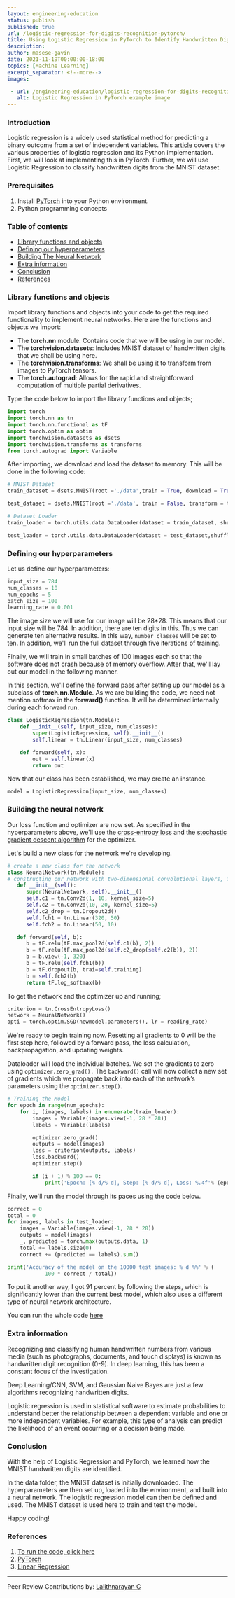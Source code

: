 ```yaml
---
layout: engineering-education
status: publish
published: true
url: /logistic-regression-for-digits-recognition-pytorch/
title: Using Logistic Regression in PyTorch to Identify Handwritten Digits
description: 
author: masese-gavin
date: 2021-11-19T00:00:00-18:00
topics: [Machine Learning]
excerpt_separator: <!--more-->
images:

 - url: /engineering-education/logistic-regression-for-digits-recognition-pytorch/hero.jpg
   alt: Logistic Regression in PyTorch example image
---
```


### Introduction
Logistic regression is a widely used statistical method for predicting a binary outcome from a set of independent variables. This [article](https://www.geeksforgeeks.org/understanding-logistic-regression/) covers the various properties of logistic regression and its Python implementation. First, we will look at implementing this in PyTorch. Further, we will use Logistic Regression to classify handwritten digits from the MNIST dataset.
<!--more-->

### Prerequisites
1. Install [PyTorch](https://pytorch.org/) into your Python environment.
2. Python programming concepts

### Table of contents
- [Library functions and objects](#library-functions-and-objects)
- [Defining our hyperparameters](#defining-our-hyperparameters)
- [Building The Neural Network](#building-the-neural-network)
- [Extra information](#extra-information)
- [Conclusion](#conclusion)
- [References](#references)
### Library functions and objects

Import library functions and objects into your code to get the required functionality to implement neural networks. Here are the functions and objects we import:

- The **torch.nn** module: Contains code that we will be using in our model.
- The **torchvision.datasets**: Includes MNIST dataset of handwritten digits that we shall be using here.
- The **torchvision.transforms**: We shall be using it to transform from images to PyTorch tensors.
- The **torch.autograd**: Allows for the rapid and straightforward computation of multiple partial derivatives. 

Type the code below to import the library functions and objects;
```Python
import torch
import torch.nn as tn
import torch.nn.functional as tF
import torch.optim as optim
import torchvision.datasets as dsets
import torchvision.transforms as transforms
from torch.autograd import Variable

```
After importing, we download and load the dataset to memory. This will be done in the following code:

```Python
# MNIST Dataset 
train_dataset = dsets.MNIST(root ='./data',train = True, download = True)

test_dataset = dsets.MNIST(root ='./data', train = False, transform = transforms.ToTensor())

# Dataset Loader 
train_loader = torch.utils.data.DataLoader(dataset = train_dataset, shuffle = True)

test_loader = torch.utils.data.DataLoader(dataset = test_dataset,shuffle = False)
```
### Defining our hyperparameters
Let us define our hyperparameters:
```Python
input_size = 784
num_classes = 10
num_epochs = 5
batch_size = 100
learning_rate = 0.001

```
The image size we will use for our image will be 28*28. This means that our input size will be 784. In addition, there are ten digits in this. Thus we can generate ten alternative results. In this way, `number_classes` will be set to ten. In addition, we'll run the full dataset through five iterations of training. 

Finally, we will train in small batches of 100 images each so that the software does not crash because of memory overflow. After that, we'll lay out our model in the following manner. 

In this section, we'll define the forward pass after setting up our model as a subclass of __torch.nn.Module__. As we are building the code, we need not mention softmax in the __forward()__ function. It will be determined internally during each forward run.
```Python
class LogisticRegression(tn.Module):
    def __init__(self, input_size, num_classes):
        super(LogisticRegression, self).__init__()
        self.linear = tn.Linear(input_size, num_classes)

    def forward(self, x):
        out = self.linear(x)
        return out
```
Now that our class has been established, we may create an instance.

```python3
model = LogisticRegression(input_size, num_classes)
```
### Building the neural network
Our loss function and optimizer are now set. As specified in the hyperparameters above, we'll use the [cross-entropy loss](https://en.wikipedia.org/wiki/Cross_entropy) and the [stochastic gradient descent algorithm](https://en.wikipedia.org/wiki/Stochastic_gradient_descent) for the optimizer.

Let's build a new class for the network we're developing.
```Python
# create a new class for the network
class NeuralNetwork(tn.Module):
# constructing our network with two-dimensional convolutional layers, followed by two fully-connected layers
   def __init__(self):
      super(NeuralNetwork, self).__init__()
      self.c1 = tn.Conv2d(1, 10, kernel_size=5)
      self.c2 = tn.Conv2d(10, 20, kernel_size=5)
      self.c2_drop = tn.Dropout2d()
      self.fch1 = tn.Linear(320, 50)
      self.fch2 = tn.Linear(50, 10)

   def forward(self, b):
      b = tF.relu(tF.max_pool2d(self.c1(b), 2))
      b = tF.relu(tF.max_pool2d(self.c2_drop(self.c2(b)), 2))
      b = b.view(-1, 320)
      b = tF.relu(self.fch1(b))
      b = tF.dropout(b, trai=self.training)
      b = self.fch2(b)
      return tF.log_softmax(b)
```
To get the network and the optimizer up and running;

```python
criterion = tn.CrossEntropyLoss()
network = NeuralNetwork()
opti = torch.optim.SGD(newmodel.parameters(), lr = reading_rate)
```
We're ready to begin training now. Resetting all gradients to 0 will be the first step here, followed by a forward pass, the loss calculation, backpropagation, and updating weights. 

Dataloader will load the individual batches. We set the gradients to zero using `optimizer.zero_grad().` The `backward()` call will now collect a new set of gradients which we propagate back into each of the network’s parameters using the `optimizer.step()`.

```python
# Training the Model
for epoch in range(num_epochs):
    for i, (images, labels) in enumerate(train_loader):
        images = Variable(images.view(-1, 28 * 28))
        labels = Variable(labels)

        optimizer.zero_grad()
        outputs = model(images)
        loss = criterion(outputs, labels)
        loss.backward()
        optimizer.step()

        if (i + 1) % 100 == 0:
            print('Epoch: [% d/% d], Step: [% d/% d], Loss: %.4f'% (epoch + 1, num_epochs, i + 1, len(train_dataset) // batch_size, loss.data))
```
Finally, we'll run the model through its paces using the code below.

```Python
correct = 0
total = 0
for images, labels in test_loader:
    images = Variable(images.view(-1, 28 * 28))
    outputs = model(images)
    _, predicted = torch.max(outputs.data, 1)
    total += labels.size(0)
    correct += (predicted == labels).sum()

print('Accuracy of the model on the 10000 test images: % d %%' % (
            100 * correct / total))
```
To put it another way, I got 91 percent by following the steps, which is significantly lower than the current best model, which also uses a different type of neural network architecture.

You can run the whole code [here](https://colab.research.google.com/drive/1eL6a4_QxAZxqLV83vJOsLkPF09hYwThn?usp=sharing)

### Extra information 
Recognizing and classifying human handwritten numbers from various media (such as photographs, documents, and touch displays) is known as handwritten digit recognition (0-9). In deep learning, this has been a constant focus of the investigation.

Deep Learning/CNN, SVM, and Gaussian Naive Bayes are just a few algorithms recognizing handwritten digits.

Logistic regression is used in statistical software to estimate probabilities to understand better the relationship between a dependent variable and one or more independent variables. For example, this type of analysis can predict the likelihood of an event occurring or a decision being made.

### Conclusion
With the help of Logistic Regression and PyTorch, we learned how the MNIST handwritten digits are identified.

In the data folder, the MNIST dataset is initially downloaded. The hyperparameters are then set up, loaded into the environment, and built into a neural network. The logistic regression model can then be defined and used. The MNIST dataset is used here to train and test the model.

Happy coding!

### References 
1. [To run the code, click here](https://colab.research.google.com/drive/1eL6a4_QxAZxqLV83vJOsLkPF09hYwThn?usp=sharing)
2. [PyTorch](https://pytorch.org/)
3. [Linear Regression](https://machinelearningmastery.com/linear-regression-for-machine-learning/)
---
Peer Review Contributions by: [Lalithnarayan C](/engineering-education/authors/lalithnarayan-c/)


